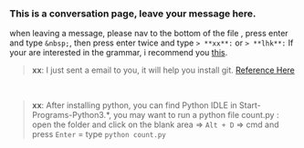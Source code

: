 ### This is a conversation page, leave your message here.

when leaving a message, please nav to the bottom of the file , press enter and type `&nbsp;`, then press enter twice and type `> **xx**:` or `> **lhk**:` If your are interested in the grammar, i recommend you [this](https://www.zybuluo.com/mdeditor?url=https://www.zybuluo.com/static/editor/md-help.markdown).

> **xx**: I just sent a email to you, it will help you install git. [Reference Here](http://blog.csdn.net/hcbbt/article/details/11651229/)

&nbsp;

> **xx**: After installing python, you can find Python IDLE in Start-Programs-Python3.*, you may want to run a python file count.py : open the folder and click on the blank area => `Alt + D` => cmd and press `Enter` = type `python count.py`
